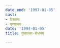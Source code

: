```yaml
---
date_end: '1997-01-05'
cast:
- विश्वासः
- गुप्ताल्का
date: '1994-01-05'
title: गुप्ताल्का-बोधनम्

---
```

